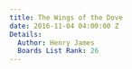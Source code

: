 ```yaml
---
title: The Wings of the Dove
date: 2016-11-04 04:00:00 Z
Details:
  Author: Henry James
  Boards List Rank: 26
---
```


